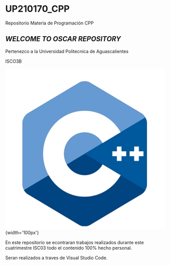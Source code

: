 # UP210170_CPP
Repositorio Materia de Programación CPP

## _WELCOME TO OSCAR REPOSITORY_

Pertenezco a la Universidad Politecnica de Aguascalientes

ISCO3B

![](https://github.com/UP210170/UP210170_CPP/blob/main/imagenes/c-logo-icon-28389.png){width='100px'}


En este repositorio se econtraran trabajos realizados durante este cuatrimestre ISC03 todo el contenido 100% hecho personal.

Seran realizados a traves de Visual Studio Code.




